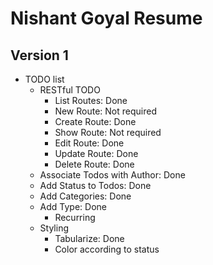 # Nishant Goyal Resume

## Version 1

- TODO list
  - RESTful TODO
    - List Routes: Done
    - New Route: Not required
    - Create Route: Done
    - Show Route: Not required
    - Edit Route: Done
    - Update Route: Done
    - Delete Route: Done
  - Associate Todos with Author: Done
  - Add Status to Todos: Done
  - Add Categories: Done
  - Add Type: Done
    - Recurring
  - Styling
    - Tabularize: Done
    - Color according to status

